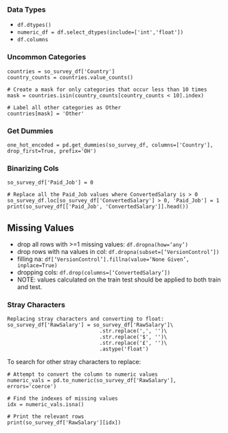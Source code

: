 ### Data Types

- `df.dtypes()`
- `numeric_df = df.select_dtypes(include=['int','float'])`
- `df.columns`

### Uncommon Categories
```
countries = so_survey_df['Country']
country_counts = countries.value_counts()

# Create a mask for only categories that occur less than 10 times
mask = countries.isin(country_counts[country_counts < 10].index)

# Label all other categories as Other
countries[mask] = 'Other'
```
### Get Dummies 
`one_hot_encoded = pd.get_dummies(so_survey_df, columns=['Country'], drop_first=True, prefix='OH')`

### Binarizing Cols
```
so_survey_df['Paid_Job'] = 0

# Replace all the Paid_Job values where ConvertedSalary is > 0
so_survey_df.loc[so_survey_df['ConvertedSalary'] > 0, 'Paid_Job'] = 1
print(so_survey_df[['Paid_Job', 'ConvertedSalary']].head())
```

## Missing Values
- drop all rows with >=1 missing values: `df.dropna(how=‘any’)` 
- drop rows with na values in col: `df.dropna(subset=[‘VersionControl’])` 
- filling na: `df[‘VersionControl’].fillna(value=‘None Given’, inplace=True)`
- dropping cols: `df.drop(columns=[‘ConvertedSalary’])`
- NOTE: values calculated on the train test should be applied to both train and test.

### Stray Characters
```
Replacing stray characters and converting to float:
so_survey_df['RawSalary'] = so_survey_df['RawSalary']\
                              .str.replace(',', '')\
                              .str.replace('$', '')\
                              .str.replace('£', '')\
                              .astype('float')
```                   

To search for other stray characters to replace:
```
# Attempt to convert the column to numeric values
numeric_vals = pd.to_numeric(so_survey_df['RawSalary'], errors='coerce')

# Find the indexes of missing values
idx = numeric_vals.isna()

# Print the relevant rows
print(so_survey_df['RawSalary'][idx])
```
